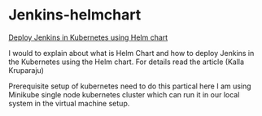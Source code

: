 # Jenkins-helmchart
[Deploy Jenkins in Kubernetes using Helm chart](https://kallakruparaju.medium.com/deploy-jenkins-in-kubernetes-using-helm-chart-6b9c58245c37)

I would to explain about what is Helm Chart and how to deploy Jenkins in the Kubernetes using the Helm chart. For details read the article (Kalla Kruparaju)

Prerequisite setup of kubernetes need to do this partical here I am using Minikube single node kubernetes cluster which can run it in our local system in the virtual machine setup.

